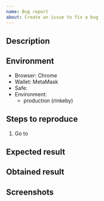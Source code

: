 ```yaml
---
name: Bug report
about: Create an issue to fix a bug
---
```


<!--
BEFORE SUBMITTING: Please search to make sure this issue has not been opened already
-->

## Description

## Environment
 - Browser: Chrome
 - Wallet: MetaMask
 - Safe:
 - Environment:
   - production (rinkeby)

## Steps to reproduce
 1. Go to

## Expected result

## Obtained result

## Screenshots
